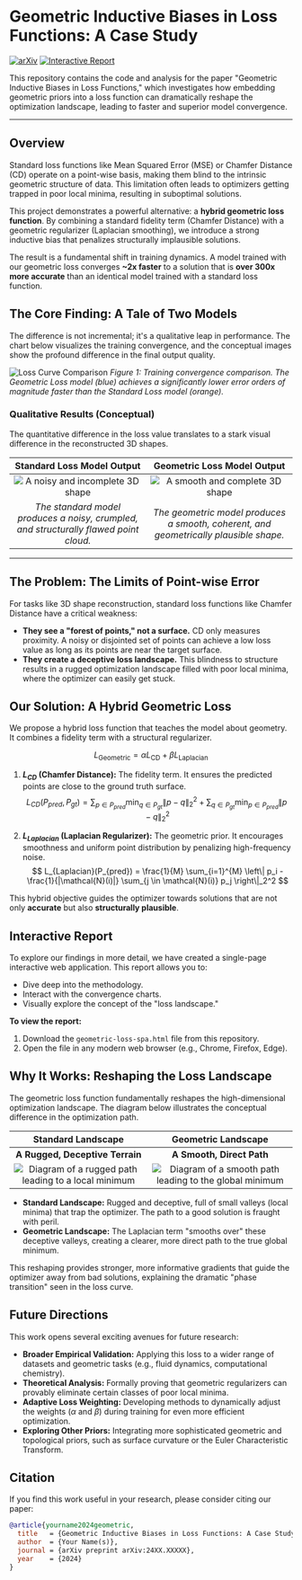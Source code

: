 # Geometric Inductive Biases in Loss Functions: A Case Study

[![arXiv](https://img.shields.io/badge/arXiv-24XX.XXXXX-b31b1b.svg)](https://arxiv.org/abs/your-paper-id) <!-- Replace with your actual arXiv ID -->
[![Interactive Report](https://img.shields.io/badge/Interactive%20Report-View%20Here-blue.svg)](#interactive-report)

This repository contains the code and analysis for the paper "Geometric Inductive Biases in Loss Functions," which investigates how embedding geometric priors into a loss function can dramatically reshape the optimization landscape, leading to faster and superior model convergence.

---

## Overview

Standard loss functions like Mean Squared Error (MSE) or Chamfer Distance (CD) operate on a point-wise basis, making them blind to the intrinsic geometric structure of data. This limitation often leads to optimizers getting trapped in poor local minima, resulting in suboptimal solutions.

This project demonstrates a powerful alternative: a **hybrid geometric loss function**. By combining a standard fidelity term (Chamfer Distance) with a geometric regularizer (Laplacian smoothing), we introduce a strong inductive bias that penalizes structurally implausible solutions.

The result is a fundamental shift in training dynamics. A model trained with our geometric loss converges **~2x faster** to a solution that is **over 300x more accurate** than an identical model trained with a standard loss function.

## The Core Finding: A Tale of Two Models

The difference is not incremental; it's a qualitative leap in performance. The chart below visualizes the training convergence, and the conceptual images show the profound difference in the final output quality.

![Loss Curve Comparison](https://i.imgur.com/uQd1Z2s.png)
*Figure 1: Training convergence comparison. The Geometric Loss model (blue) achieves a significantly lower error orders of magnitude faster than the Standard Loss model (orange).*

### Qualitative Results (Conceptual)

The quantitative difference in the loss value translates to a stark visual difference in the reconstructed 3D shapes.

| Standard Loss Model Output | Geometric Loss Model Output |
| :---: | :---: |
| ![A noisy and incomplete 3D shape](https://placehold.co/400x300/fca5a5/450a0a?text=Noisy+%26+Incomplete%0AOutput) | ![A smooth and complete 3D shape](https://placehold.co/400x300/86efac/14532d?text=Smooth+%26+Complete%0AOutput) |
| *The standard model produces a noisy, crumpled, and structurally flawed point cloud.* | *The geometric model produces a smooth, coherent, and geometrically plausible shape.* |

---

## The Problem: The Limits of Point-wise Error

For tasks like 3D shape reconstruction, standard loss functions like Chamfer Distance have a critical weakness:

-   **They see a "forest of points," not a surface.** CD only measures proximity. A noisy or disjointed set of points can achieve a low loss value as long as its points are near the target surface.
-   **They create a deceptive loss landscape.** This blindness to structure results in a rugged optimization landscape filled with poor local minima, where the optimizer can easily get stuck.

## Our Solution: A Hybrid Geometric Loss

We propose a hybrid loss function that teaches the model about geometry. It combines a fidelity term with a structural regularizer.

$$L_{\text{Geometric}} = \alpha L_{\text{CD}} + \beta L_{\text{Laplacian}}$$

1.  **$L_{CD}$ (Chamfer Distance):** The fidelity term. It ensures the predicted points are close to the ground truth surface.
    $$ L_{CD}(P_{pred}, P_{gt}) = \sum_{p \in P_{pred}} \min_{q \in P_{gt}} \|p-q\|_2^2 + \sum_{q \in P_{gt}} \min_{p \in P_{pred}} \|p-q\|_2^2 $$

2.  **$L_{Laplacian}$ (Laplacian Regularizer):** The geometric prior. It encourages smoothness and uniform point distribution by penalizing high-frequency noise.
    $$ L_{Laplacian}(P_{pred}) = \frac{1}{M} \sum_{i=1}^{M} \left\| p_i - \frac{1}{|\mathcal{N}(i)|} \sum_{j \in \mathcal{N}(i)} p_j \right\|_2^2 $$

This hybrid objective guides the optimizer towards solutions that are not only **accurate** but also **structurally plausible**.

## Interactive Report

To explore our findings in more detail, we have created a single-page interactive web application. This report allows you to:
-   Dive deep into the methodology.
-   Interact with the convergence charts.
-   Visually explore the concept of the "loss landscape."

**To view the report:**
1.  Download the `geometric-loss-spa.html` file from this repository.
2.  Open the file in any modern web browser (e.g., Chrome, Firefox, Edge).

## Why It Works: Reshaping the Loss Landscape

The geometric loss function fundamentally reshapes the high-dimensional optimization landscape. The diagram below illustrates the conceptual difference in the optimization path.

| Standard Landscape | Geometric Landscape |
| :---: | :---: |
| **A Rugged, Deceptive Terrain** | **A Smooth, Direct Path** |
| ![Diagram of a rugged path leading to a local minimum](https://placehold.co/400x200/fecaca/b91c1c?text=Rugged+Path+to%0ALocal+Minimum+%E2%9D%8C) | ![Diagram of a smooth path leading to the global minimum](https://placehold.co/400x200/dcfce7/16a34a?text=Smooth+Path+to%0AGlobal+Minimum+%E2%9C%85) |

-   **Standard Landscape:** Rugged and deceptive, full of small valleys (local minima) that trap the optimizer. The path to a good solution is fraught with peril.
-   **Geometric Landscape:** The Laplacian term "smooths over" these deceptive valleys, creating a clearer, more direct path to the true global minimum.

This reshaping provides stronger, more informative gradients that guide the optimizer away from bad solutions, explaining the dramatic "phase transition" seen in the loss curve.

## Future Directions

This work opens several exciting avenues for future research:
* **Broader Empirical Validation:** Applying this loss to a wider range of datasets and geometric tasks (e.g., fluid dynamics, computational chemistry).
* **Theoretical Analysis:** Formally proving that geometric regularizers can provably eliminate certain classes of poor local minima.
* **Adaptive Loss Weighting:** Developing methods to dynamically adjust the weights ($\alpha$ and $\beta$) during training for even more efficient optimization.
* **Exploring Other Priors:** Integrating more sophisticated geometric and topological priors, such as surface curvature or the Euler Characteristic Transform.

## Citation

If you find this work useful in your research, please consider citing our paper:

```bibtex
@article{yourname2024geometric,
  title   = {Geometric Inductive Biases in Loss Functions: A Case Study on Reshaping the Loss Landscape for Accelerated and Superior Convergence},
  author  = {Your Name(s)},
  journal = {arXiv preprint arXiv:24XX.XXXXX},
  year    = {2024}
}
